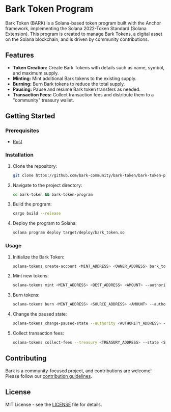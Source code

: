 # Bark Token Program

Bark Token (BARK) is a Solana-based token program built with the Anchor framework, implementing the Solana 2022-Token Standard (Solana Extension). This program is created to manage Bark Tokens, a digital asset on the Solana blockchain, and is driven by community contributions.

## Features

- **Token Creation:** Create Bark Tokens with details such as name, symbol, and maximum supply.
- **Minting:** Mint additional Bark tokens to the existing supply.
- **Burning:** Burn Bark tokens to reduce the total supply.
- **Pausing:** Pause and resume Bark token transfers as needed.
- **Transaction Fees:** Collect transaction fees and distribute them to a "community" treasury wallet.

## Getting Started

### Prerequisites

- [Rust](https://www.rust-lang.org/)

### Installation

1. Clone the repository:

    ```bash
    git clone https://github.com/bark-community/bark-token/bark-token-program.git
    ```

2. Navigate to the project directory:

    ```bash
    cd bark-token && bark-token-program
    ```

3. Build the program:

    ```bash
    cargo build --release
    ```

4. Deploy the program to Solana:

    ```bash
    solana program deploy target/deploy/bark_token.so
    ```

### Usage

1. Initialize the Bark Token:

    ```bash
    solana-tokens create-account <MINT_ADDRESS> <OWNER_ADDRESS> bark_token_program_id
    ```

2. Mint new tokens:

    ```bash
    solana-tokens mint <MINT_ADDRESS> <DEST_ADDRESS> <AMOUNT> --authority <AUTHORITY_ADDRESS>
    ```

3. Burn tokens:

    ```bash
    solana-tokens burn <MINT_ADDRESS> <SOURCE_ADDRESS> <AMOUNT> --authority <AUTHORITY_ADDRESS>
    ```

4. Change the paused state:

    ```bash
    solana-tokens change-paused-state --authority <AUTHORITY_ADDRESS> --state <STATE_ADDRESS> --paused <true/false>
    ```

5. Collect transaction fees:

    ```bash
    solana-tokens collect-fees --treasury <TREASURY_ADDRESS> --state <STATE_ADDRESS>
    ```

## Contributing

Bark is a community-focused project, and contributions are welcome! Please follow our [contribution guidelines](CONTRIBUTING.md).

## License

MIT License - see the [LICENSE](LICENSE) file for details.
